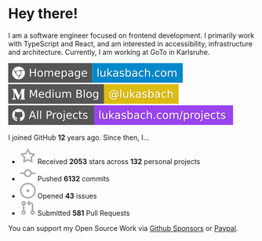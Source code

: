# Hey there!

I am a software engineer focused on frontend development. I primarily work with TypeScript and React, and am interested in accessibility, infrastructure and architecture. Currently, I am working at GoTo in Karlsruhe.

[![Homepage](./icons/homepage.svg)](https://lukasbach.com)
[![Medium Blog](./icons/medium.svg)](https://medium.com/@lukasbach)
[![My Projects](./icons/projects.svg)](https://lukasbach.com/projects)

I joined GitHub **12** years ago. Since then, I...

- ![](./icons/star.svg) Received **2053** stars across **132** personal projects
- ![](./icons/commit.svg) Pushed **6132** commits
- ![](./icons/issues.svg) Opened **43** issues
- ![](./icons/pr.svg) Submitted **581** Pull Requests

You can support my Open Source Work via [Github Sponsors](https://github.com/sponsors/lukasbach) or [Paypal](https://www.paypal.com/donate/?hosted_button_id=48D4X8HEP9JYE).
